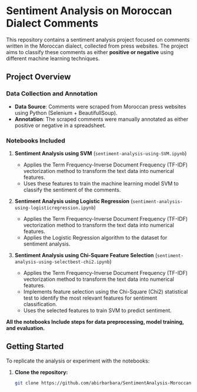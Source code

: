 # Sentiment Analysis on Moroccan Dialect Comments

This repository contains a sentiment analysis project focused on comments written in the Moroccan dialect, collected from press websites. The project aims to classify these comments as either **positive or negative** using different machine learning techniques.

## Project Overview

### Data Collection and Annotation
- **Data Source**: Comments were scraped from Moroccan press websites using Python (Selenium + BeautifullSoup).
- **Annotation**: The scraped comments were manually annotated as either positive or negative in a spreadsheet.

### Notebooks Included
1. **Sentiment Analysis using SVM** (`sentiment-analysis-using-SVM.ipynb`)
   - Applies the Term Frequency-Inverse Document Frequency (TF-IDF) vectorization method to transform the text data into numerical features.
   - Uses these features to train the machine learning model SVM to classify the sentiment of the comments.

2. **Sentiment Analysis using Logistic Regression** (`sentiment-analysis-using-logisticregression.ipynb`)
   - Applies the Term Frequency-Inverse Document Frequency (TF-IDF) vectorization method to transform the text data into numerical features.
   - Applies the Logistic Regression algorithm to the dataset for sentiment analysis.
  
3. **Sentiment Analysis using Chi-Square Feature Selection** (`sentiment-analysis-using-selectbest-chi2.ipynb`)
   - Applies the Term Frequency-Inverse Document Frequency (TF-IDF) vectorization method to transform the text data into numerical features.
   - Implements feature selection using the Chi-Square (Chi2) statistical test to identify the most relevant features for sentiment classification.
   - Uses the selected features to train SVM to predict sentiment.
  
**All the notebooks Include steps for data preprocessing, model training, and evaluation.**

## Getting Started

To replicate the analysis or experiment with the notebooks:

1. **Clone the repository:**
   ```bash
   git clone https://github.com/abirbarbara/SentimentAnalysis-MoroccanDialect.git
